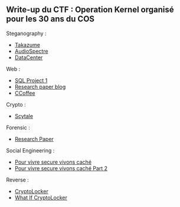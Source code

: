 ## Write-up du CTF : Operation Kernel organisé pour les 30 ans du COS
Steganography :
- [Takazume](https://github.com/Lug0x/COSCTF/tree/main/Steganography/Takazume)
- [AudioSpectre](https://github.com/Lug0x/COSCTF/tree/main/Steganography/AudioSpectre)
- [DataCenter](https://github.com/Lug0x/COSCTF/tree/main/Steganography/DataCenter)

Web :
- [SQL Project 1](https://github.com/Lug0x/COSCTF/tree/main/Web/SQL%20Project%201)
- [Research paper blog](https://github.com/Lug0x/COSCTF/tree/main/Web/Research%20paper%20blog)
- [CCoffee](https://github.com/Lug0x/COSCTF/tree/main/Web/CCoffee)

Crypto :
- [Scytale](https://github.com/Lug0x/COSCTF/tree/main/Crypto/Scytale)

Forensic :
- [Research Paper](https://github.com/Lug0x/COSCTF/tree/main/Forensic/Research%20Paper)

Social Engineering :
- [Pour vivre secure vivons caché](https://github.com/Lug0x/COSCTF/tree/main/Social%20engineering/Pour%20vivre%20secure%20vivons%20caché)
- [Pour vivre secure vivons caché Part 2](https://github.com/Lug0x/COSCTF/tree/main/Social%20engineering/Pour%20vivre%20secure%20vivons%20caché%20Part%202)

Reverse :
- [CryptoLocker](https://github.com/Lug0x/COSCTF/tree/main/Reverse/CryptoLocker)
- [What If CryptoLocker](https://github.com/Lug0x/COSCTF/tree/main/Reverse/What%20If%20CryptoLocker)